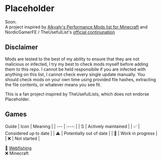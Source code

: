 # Placeholder
Soon.  
A project inspired by [Alkyaly's Performance Mods list for Minecraft](https://web.archive.org/web/20211201121958/https://gist.github.com/alkyaly/02830c560d15256855bc529e1e232e88) and NordicGamerFE / TheUsefulList's [official continunation](https://github.com/TheUsefulLists/UsefulMods)

## Disclaimer
Mods are tested to the best of my ability to ensure that they are not malicious or infected, I try my best to check mods myself before adding them to this repo. I cannot be held responsibile if you are infected with anything on this list, I cannot check every single update manually. You should check mods on your own time using provided file hashes, extracting the file contents, or whatever means you see fit.  

This is a fan project inspired by TheUsefulLists, which does not endorse Placeholder.

## Games
Guide
| Icon | Meaning |
| --- | :---: |
| 🔃 | Actively maintained |
| ✅ | Considered up to date |
| ⚠ | Potentially out of date |
| 🚧 | Work in progress |
| ❌ | Not started |

🚧 [Webfishing](https://github.com/DJSng106/placeholder/tree/webfishing)  
❌ Minecraft  
